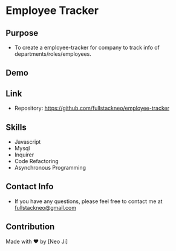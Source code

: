 # Employee Tracker

## Purpose

- To create a employee-tracker for company to track info of departments/roles/employees.

## Demo



## Link

- Repository: https://github.com/fullstackneo/employee-tracker

## Skills

- Javascript
- Mysql
- Inquirer
- Code Refactoring
- Asynchronous Programming

## Contact Info

- If you have any questions, please feel free to contact me at fullstackneo@gmail.com

## Contribution

Made with ❤️ by [Neo Ji]
